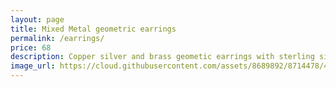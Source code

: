 ```yaml
---
layout: page
title: Mixed Metal geometric earrings
permalink: /earrings/
price: 68
description: Copper silver and brass geometic earrings with sterling silver ear wires, 3" by 1"
image_url: https://cloud.githubusercontent.com/assets/8689892/8714478/4567991e-2b43-11e5-8f2c-c3770e68a7b1.jpg
---
```


